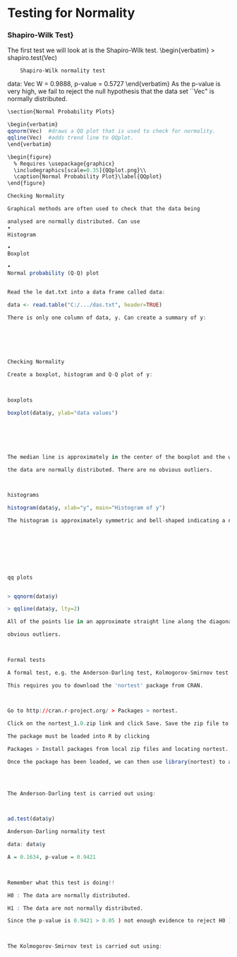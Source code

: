 
Testing for Normality
============================================         

### Shapiro-Wilk Test}
The first test we will look at is the Shapiro-Wilk test.
\begin{verbatim}
&gt; shapiro.test(Vec)

        Shapiro-Wilk normality test

data:  Vec
W = 0.9888, p-value = 0.5727
\end{verbatim}
As the p-value is very high, we fail to reject the null hypothesis that the data set ``Vec" is normally distributed.






```R
\section{Normal Probability Plots}

\begin{verbatim}
qqnorm(Vec)  #draws a QQ plot that is used to check for normality.
qqline(Vec)  #adds trend line to QQplot.
\end{verbatim}

\begin{figure}
  % Requires \usepackage{graphicx}
  \includegraphics[scale=0.35]{QQplot.png}\\
  \caption{Normal Probability Plot}\label{QQplot}
\end{figure}
```


```R
Checking Normality

Graphical methods are often used to check that the data being

analysed are normally distributed. Can use
•
Histogram

•
Boxplot

•
Normal probability (Q-Q) plot


Read the le dat.txt into a data frame called data:

data <- read.table("C:/.../das.txt", header=TRUE)

There is only one column of data, y. Can create a summary of y:

```


```R

 

 

Checking Normality

Create a boxplot, histogram and Q-Q plot of y:

 

boxplots

boxplot(data$y, ylab="data values")

```


```R



 

The median line is approximately in the center of the boxplot and the whiskers are approximately the same length. This indicates that

the data are normally distributed. There are no obvious outliers.

 

histograms 

histogram(data$y, xlab="y", main="Histogram of y")

The histogram is approximately symmetric and bell-shaped indicating a normal distribution.

 




 

```


```R
qq plots 


> qqnorm(data$y)

> qqline(data$y, lty=2)

All of the points lie in an approximate straight line along the diagonal of the plot indicating a normal distribution. There are no

obvious outliers.

 

```


```R
Formal tests

A formal test, e.g. the Anderson-Darling test, Kolmogorov-Smirnov test etc. can also be carried out in R.

This requires you to download the 'nortest' package from CRAN.

 

Go to http://cran.r-project.org/ > Packages > nortest.

Click on the nortest_1.0.zip link and click Save. Save the zip file to a suitable location.

The package must be loaded into R by clicking

Packages > Install packages from local zip files and locating nortest.

Once the package has been loaded, we can then use library(nortest) to access the functions.

 

```


```R

The Anderson-Darling test is carried out using:

 

ad.test(data$y)

Anderson-Darling normality test

data: data$y

A = 0.1634, p-value = 0.9421

 

Remember what this test is doing!!

H0 : The data are normally distributed.

H1 : The data are not normally distributed.

Since the p-value is 0.9421 > 0.05 ) not enough evidence to reject H0 ) the data are normally distributed.

 

The Kolmogorov-Smirnov test is carried out using:
```
